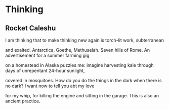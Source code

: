 # Thinking
## Rocket Caleshu
I am thinking that
to make thinking new again
is torch-lit work, subterranean

and exalted. Antarctica, Goethe,
Methuselah. Seven hills of Rome.
An advertisement for a summer farming gig

on a homestead in Alaska puzzles me:
imagine harvesting kale through days
of unrepentant 24-hour sunlight,

covered in mosquitoes. How do you do
the things in the dark when there is no dark?
I want now to tell you abt my love

for my whip, for killing the engine and sitting
in the garage. This is also an ancient
practice.